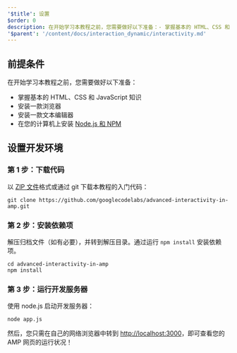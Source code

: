 ```yaml
---
'$title': 设置
$order: 0
description: 在开始学习本教程之前，您需要做好以下准备：- 掌握基本的 HTML、CSS 和 JavaScript 知识 - 安装一款浏览器 - 安装一款文本编辑器…
'$parent': '/content/docs/interaction_dynamic/interactivity.md'
---
```


## 前提条件

在开始学习本教程之前，您需要做好以下准备：

- 掌握基本的 HTML、CSS 和 JavaScript 知识
- 安装一款浏览器
- 安装一款文本编辑器
- 在您的计算机上安装 [Node.js 和 NPM](https://docs.npmjs.com/getting-started/installing-node)

## 设置开发环境

### 第 1 步：下载代码

以 [ZIP 文件](https://github.com/googlecodelabs/advanced-interactivity-in-amp/archive/master.zip)格式或通过 git 下载本教程的入门代码：

```shell
git clone https://github.com/googlecodelabs/advanced-interactivity-in-amp.git
```

### 第 2 步：安装依赖项

解压归档文件（如有必要），并转到解压目录。通过运行 `npm install` 安装依赖项。

```shell
cd advanced-interactivity-in-amp
npm install
```

### 第 3 步：运行开发服务器

使用 node.js 启动开发服务器：

```shell
node app.js
```

然后，您只需在自己的网络浏览器中转到 <a href="http://localhost:3000">http://localhost:3000</a>，即可查看您的 AMP 网页的运行状况！
